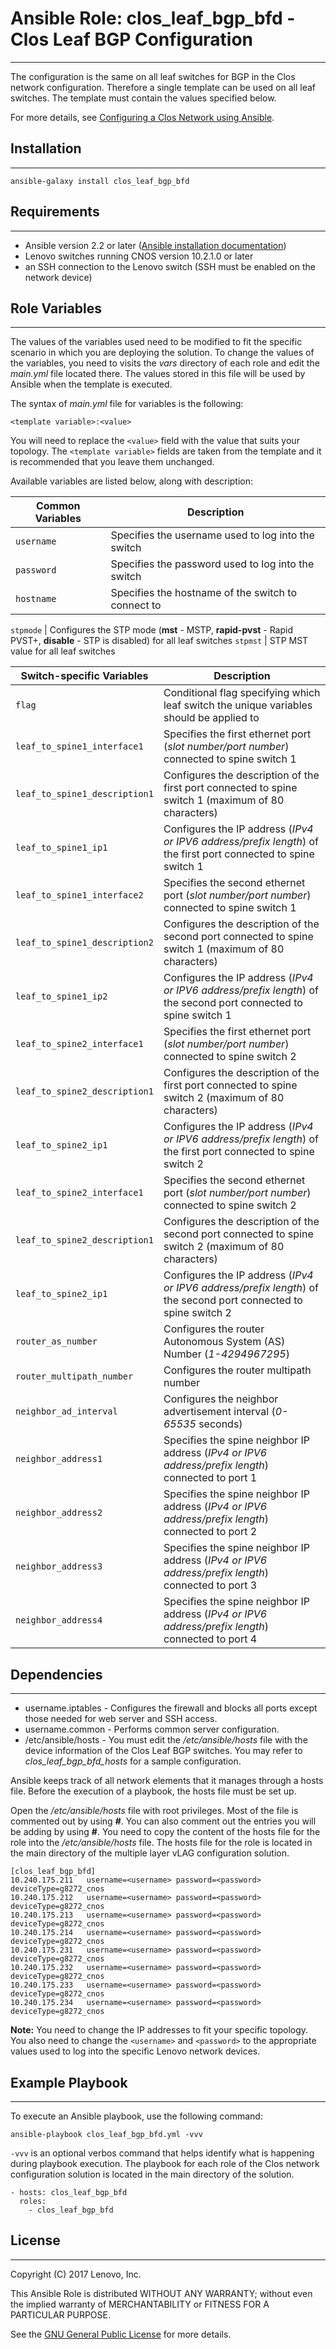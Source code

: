 # Ansible Role: clos_leaf_bgp_bfd - Clos Leaf BGP Configuration
---
<add role description below>

The configuration is the same on all leaf switches for BGP in the Clos network configuration. Therefore a single template can be used on all leaf switches. The template must contain the values specified below.

For more details, see [Configuring a Clos Network using Ansible](http://systemx.lenovofiles.com/help/index.jsp?topic=%2Fcom.lenovo.switchmgt.ansible.doc%2Fconfiguring_a_clos_network_using_ansible.html&cp=0_3_1_0_5).


## Installation
---
<add role installation information below>

```
ansible-galaxy install clos_leaf_bgp_bfd
```


## Requirements
---
<add role requirements information below>

- Ansible version 2.2 or later ([Ansible installation documentation](http://docs.ansible.com/ansible/intro_installation.html))
- Lenovo switches running CNOS version 10.2.1.0 or later
- an SSH connection to the Lenovo switch (SSH must be enabled on the network device)


## Role Variables
---
<add role variables information below>

The values of the variables used need to be modified to fit the specific scenario in which you are deploying the solution. To change the values of the variables, you need to visits the *vars* directory of each role and edit the *main.yml* file located there. The values stored in this file will be used by Ansible when the template is executed.

The syntax of *main.yml* file for variables is the following:

```
<template variable>:<value>
```

You will need to replace the `<value>` field with the value that suits your topology. The `<template variable>` fields are taken from the template and it is recommended that you leave them unchanged.

Available variables are listed below, along with description:

Common Variables | Description
--- | ---
`username` | Specifies the username used to log into the switch
`password` | Specifies the password used to log into the switch
`hostname` | Specifies the hostname of the switch to connect to

`stpmode` | Configures the STP mode (**mst** - MSTP, **rapid-pvst** - Rapid PVST+, **disable** - STP is disabled) for all leaf switches
`stpmst` | STP MST value for all leaf switches

Switch-specific Variables | Description
--- | ---
`flag` | Conditional flag specifying which leaf switch the unique variables should be applied to
`leaf_to_spine1_interface1` | Specifies the first ethernet port (*slot number/port number*) connected to spine switch 1
`leaf_to_spine1_description1` | Configures the description of the first port connected to spine switch 1 (maximum of 80 characters)
`leaf_to_spine1_ip1` | Configures the IP address (*IPv4 or IPV6 address/prefix length*) of the first port  connected to spine switch 1
`leaf_to_spine1_interface2` | Specifies the second ethernet port (*slot number/port number*) connected to spine switch 1
`leaf_to_spine1_description2` | Configures the description of the second port connected to spine switch 1 (maximum of 80 characters)
`leaf_to_spine1_ip2` | Configures the IP address (*IPv4 or IPV6 address/prefix length*) of the second port connected to spine switch 1
`leaf_to_spine2_interface1` | Specifies the first ethernet port (*slot number/port number*) connected to spine switch 2
`leaf_to_spine2_description1` | Configures the description of the first port connected to spine switch 2 (maximum of 80 characters)
`leaf_to_spine2_ip1` | Configures the IP address (*IPv4 or IPV6 address/prefix length*) of the first port connected to spine switch 2
`leaf_to_spine2_interface1` | Specifies the second ethernet port (*slot number/port number*) connected to spine switch 2
`leaf_to_spine2_description1` | Configures the description of the second port connected to spine switch 2 (maximum of 80 characters)
`leaf_to_spine2_ip1` | Configures the IP address (*IPv4 or IPV6 address/prefix length*) of the second port connected to spine switch 2
`router_as_number` | Configures the router Autonomous System (AS) Number (*1-4294967295*)
`router_multipath_number` | Configures the router multipath number
`neighbor_ad_interval` | Configures the neighbor advertisement interval (*0-65535* seconds)
`neighbor_address1` | Specifies the spine neighbor IP address (*IPv4 or IPV6 address/prefix length*) connected to port 1
`neighbor_address2` | Specifies the spine neighbor IP address (*IPv4 or IPV6 address/prefix length*) connected to port 2
`neighbor_address3` | Specifies the spine neighbor IP address (*IPv4 or IPV6 address/prefix length*) connected to port 3
`neighbor_address4` | Specifies the spine neighbor IP address (*IPv4 or IPV6 address/prefix length*) connected to port 4


## Dependencies
---
<add dependencies information below>

- username.iptables - Configures the firewall and blocks all ports except those needed for web server and SSH access.
- username.common - Performs common server configuration.
- /etc/ansible/hosts - You must edit the */etc/ansible/hosts* file with the device information of the Clos Leaf BGP switches. You may refer to *clos_leaf_bgp_bfd_hosts* for a sample configuration.

Ansible keeps track of all network elements that it manages through a hosts file. Before the execution of a playbook, the hosts file must be set up.

Open the */etc/ansible/hosts* file with root privileges. Most of the file is commented out by using **#**. You can also comment out the entries you will be adding by using **#**. You need to copy the content of the hosts file for the role into the */etc/ansible/hosts* file. The hosts file for the role is located in the main directory of the multiple layer vLAG configuration solution.

```
[clos_leaf_bgp_bfd]
10.240.175.211   username=<username> password=<password> deviceType=g8272_cnos
10.240.175.212   username=<username> password=<password> deviceType=g8272_cnos
10.240.175.213   username=<username> password=<password> deviceType=g8272_cnos
10.240.175.214   username=<username> password=<password> deviceType=g8272_cnos
10.240.175.231   username=<username> password=<password> deviceType=g8272_cnos
10.240.175.232   username=<username> password=<password> deviceType=g8272_cnos
10.240.175.233   username=<username> password=<password> deviceType=g8272_cnos
10.240.175.234   username=<username> password=<password> deviceType=g8272_cnos
```
**Note:** You need to change the IP addresses to fit your specific topology. You also need to change the `<username>` and `<password>` to the appropriate values used to log into the specific Lenovo network devices.


## Example Playbook
---
<add playbook samples below>

To execute an Ansible playbook, use the following command:

```
ansible-playbook clos_leaf_bgp_bfd.yml -vvv
```

`-vvv` is an optional verbos command that helps identify what is happening during playbook execution. The playbook for each role of the Clos network configuration solution is located in the main directory of the solution.

```
- hosts: clos_leaf_bgp_bfd
  roles:
    - clos_leaf_bgp_bfd
```


## License
---
<add license information below>
Copyright (C) 2017 Lenovo, Inc.

This Ansible Role is distributed WITHOUT ANY WARRANTY; without even the implied warranty of MERCHANTABILITY or FITNESS FOR A PARTICULAR PURPOSE.  

See the [GNU General Public License](http://www.gnu.org/licenses/) for more details.